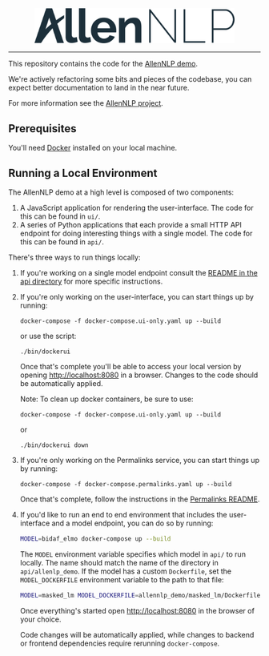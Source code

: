<div align="center">
    <img src="https://raw.githubusercontent.com/allenai/allennlp/master/docs/img/allennlp-logo-dark.png" width="400"/>
    <hr/>
</div>

This repository contains the code for the [AllenNLP demo](https://demo.allennlp.org).

We're actively refactoring some bits and pieces of the codebase, you can expect
better documentation to land in the near future.

For more information see the [AllenNLP project](https://github.com/allenai/allennlp).

## Prerequisites

You'll need [Docker](https://www.docker.com/) installed on your local machine.

## Running a Local Environment

The AllenNLP demo at a high level is composed of two components:

1. A JavaScript application for rendering the user-interface. The code for this can be found
   in `ui/`.
2. A series of Python applications that each provide a small HTTP API endpoint for doing interesting
   things with a single model. The code for this can be found in `api/`.

There's three ways to run things locally:

1. If you're working on a single model endpoint consult the
   [README in the api directory](./api/README.md) for more specific instructions.

2. If you're only working on the user-interface, you can start things up by running:

    ```
    docker-compose -f docker-compose.ui-only.yaml up --build
    ```

    or use the script:

    ```
    ./bin/dockerui
    ```

   Once that's complete you'll be able to access your local version by opening
   [http://localhost:8080](http://localhost:8080) in a browser. Changes to the code should
   be automatically applied.

   Note: To clean up docker containers, be sure to use:

   ```
   docker-compose -f docker-compose.ui-only.yaml up --build
   ```

   or

   ```
   ./bin/dockerui down
   ```

3. If you're only working on the Permalinks service, you can start things up by running:

    ```
    docker-compose -f docker-compose.permalinks.yaml up --build
    ```

   Once that's complete, follow the instructions in the [Permalinks
   README](api/allennl_demo/permalinks/).

4. If you'd like to run an end to end environment that includes the user-interface and a model
   endpoint, you can do so by running:

    ```bash
    MODEL=bidaf_elmo docker-compose up --build
    ```

   The `MODEL` environment variable specifies which model in `api/` to run locally. The name should
   match the name of the directory in `api/allenlp_demo`. If the model has a custom `Dockerfile`,
   set the `MODEL_DOCKERFILE` environment variable to the path to that file:

   ```bash
   MODEL=masked_lm MODEL_DOCKERFILE=allennlp_demo/masked_lm/Dockerfile docker-compose up --build
   ```

   Once everything's started open [http://localhost:8080](http://localhost:8080) in the
   browser of your choice.

   Code changes will be automatically applied, while changes to backend or frontend dependencies
   require rerunning `docker-compose`.

